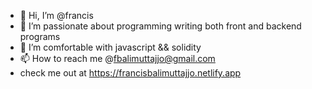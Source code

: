 - 👋 Hi, I’m @francis
- 👀 I’m passionate about programming writing  both front and backend programs
- 🌱 I’m comfortable with javascript && solidity
- 📫 How to reach me @fbalimuttajjo@gmail.com  
- check me out at https://francisbalimuttajjo.netlify.app


<!---
francisbalimuttajjo/francisbalimuttajjo is a ✨ special ✨ repository because its `README.md` (this file) appears on your GitHub profile.
You can click the Preview link to take a look at your changes.
--->
